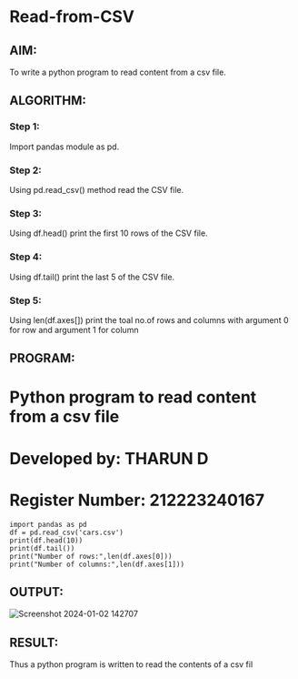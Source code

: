 # Read-from-CSV

## AIM:
To write a python program to read content from a csv file.

## ALGORITHM:
### Step 1:
Import pandas module as pd.

### Step 2:
Using pd.read_csv() method read the CSV file.

### Step 3:
Using df.head() print the first 10 rows of the CSV file.


### Step 4:
Using df.tail() print the last 5 of the CSV file.

### Step 5:
Using len(df.axes[]) print the toal no.of rows and columns with argument 0 for row and argument 1 for column

## PROGRAM:
 # Python program to read content from a csv file
 # Developed by: THARUN D
 # Register Number: 212223240167
 
~~~
import pandas as pd
df = pd.read_csv('cars.csv')
print(df.head(10))
print(df.tail())
print("Number of rows:",len(df.axes[0]))
print("Number of columns:",len(df.axes[1]))
~~~
## OUTPUT:
![Screenshot 2024-01-02 142707](https://github.com/THARUNDT/Read-from-CSV/assets/144871537/235d4e37-dd53-45c6-a675-1c3ac5a4e3eb)

## RESULT:
Thus a python program is written to read the contents of a csv fil
